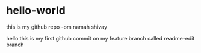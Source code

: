 # hello-world
this is my github repo -om namah shivay

hello this is my first github commit on my feature branch called readme-edit branch

